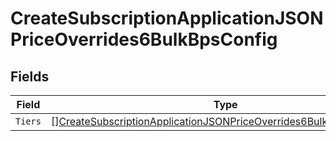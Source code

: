 # CreateSubscriptionApplicationJSONPriceOverrides6BulkBpsConfig


## Fields

| Field                                                                                                                                                                 | Type                                                                                                                                                                  | Required                                                                                                                                                              | Description                                                                                                                                                           |
| --------------------------------------------------------------------------------------------------------------------------------------------------------------------- | --------------------------------------------------------------------------------------------------------------------------------------------------------------------- | --------------------------------------------------------------------------------------------------------------------------------------------------------------------- | --------------------------------------------------------------------------------------------------------------------------------------------------------------------- |
| `Tiers`                                                                                                                                                               | [][CreateSubscriptionApplicationJSONPriceOverrides6BulkBpsConfigTiers](../../models/operations/createsubscriptionapplicationjsonpriceoverrides6bulkbpsconfigtiers.md) | :heavy_minus_sign:                                                                                                                                                    | N/A                                                                                                                                                                   |